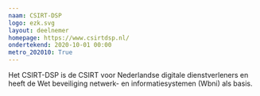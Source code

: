 ```yaml
---
naam: CSIRT-DSP
logo: ezk.svg
layout: deelnemer
homepage: https://www.csirtdsp.nl/
ondertekend: 2020-10-01 00:00
metro_202010: True
---
```

Het CSIRT-DSP is de CSIRT voor Nederlandse digitale dienstverleners en heeft de Wet beveiliging netwerk- en informatiesystemen (Wbni) als basis. 